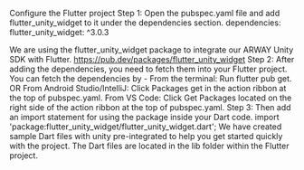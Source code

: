 Configure the Flutter project 
Step 1: Open the pubspec.yaml file and add flutter_unity_widget to it under the dependencies section.
dependencies:
  flutter_unity_widget: ^3.0.3

We are using the flutter_unity_widget package to integrate our ARWAY Unity SDK with Flutter.
https://pub.dev/packages/flutter_unity_widget
Step 2: After adding the dependencies, you need to fetch them into your Flutter project. 
You can fetch the dependencies by -
From the terminal: Run flutter pub get.
OR
From Android Studio/IntelliJ: Click Packages get in the action ribbon at the top of pubspec.yaml.
From VS Code: Click Get Packages located on the right side of the action ribbon at the top of pubspec.yaml.
Step 3: Then add an import statement for using the package inside your Dart code.
import 'package:flutter_unity_widget/flutter_unity_widget.dart';
We have created sample Dart files with unity pre-integrated to help you get started quickly with the project. The Dart files are located in the lib folder within the Flutter project.
